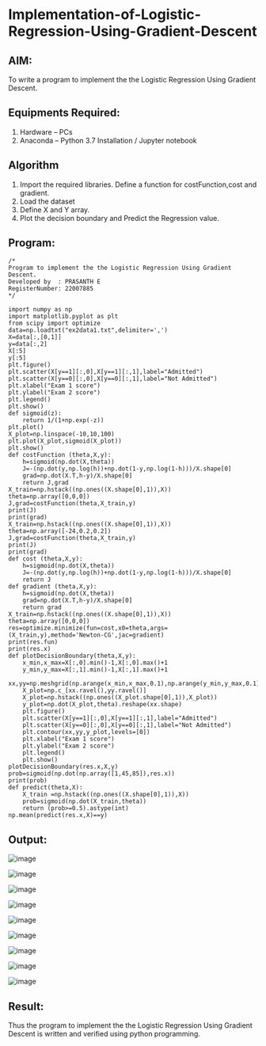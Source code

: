 # Implementation-of-Logistic-Regression-Using-Gradient-Descent

## AIM:
To write a program to implement the the Logistic Regression Using Gradient Descent.

## Equipments Required:
1. Hardware – PCs
2. Anaconda – Python 3.7 Installation / Jupyter notebook

## Algorithm
1. Import the required libraries. Define a function for costFunction,cost and gradient.
2. Load the dataset
3. Define X and Y array. 
4. Plot the decision boundary and Predict the Regression value.

## Program:
```
/*
Program to implement the the Logistic Regression Using Gradient Descent.
Developed by  : PRASANTH E 
RegisterNumber: 22007885 
*/

import numpy as np
import matplotlib.pyplot as plt
from scipy import optimize
data=np.loadtxt("ex2data1.txt",delimiter=',')
X=data[:,[0,1]]
y=data[:,2]
X[:5]
y[:5]
plt.figure()
plt.scatter(X[y==1][:,0],X[y==1][:,1],label="Admitted")
plt.scatter(X[y==0][:,0],X[y==0][:,1],label="Not Admitted")
plt.xlabel("Exam 1 score")
plt.ylabel("Exam 2 score")
plt.legend()
plt.show()
def sigmoid(z):
    return 1/(1+np.exp(-z))
plt.plot()
X_plot=np.linspace(-10,10,100)
plt.plot(X_plot,sigmoid(X_plot))
plt.show()
def costFunction (theta,X,y):
    h=sigmoid(np.dot(X,theta))
    J=-(np.dot(y,np.log(h))+np.dot(1-y,np.log(1-h)))/X.shape[0]
    grad=np.dot(X.T,h-y)/X.shape[0]
    return J,grad
X_train=np.hstack((np.ones((X.shape[0],1)),X))
theta=np.array([0,0,0])
J,grad=costFunction(theta,X_train,y)
print(J)
print(grad)
X_train=np.hstack((np.ones((X.shape[0],1)),X))
theta=np.array([-24,0.2,0.2])
J,grad=costFunction(theta,X_train,y)
print(J)
print(grad)
def cost (theta,X,y):
    h=sigmoid(np.dot(X,theta))
    J=-(np.dot(y,np.log(h))+np.dot(1-y,np.log(1-h)))/X.shape[0]
    return J
def gradient (theta,X,y):
    h=sigmoid(np.dot(X,theta))
    grad=np.dot(X.T,h-y)/X.shape[0]
    return grad
X_train=np.hstack((np.ones((X.shape[0],1)),X))
theta=np.array([0,0,0])
res=optimize.minimize(fun=cost,x0=theta,args=(X_train,y),method='Newton-CG',jac=gradient)
print(res.fun)
print(res.x)
def plotDecisionBoundary(theta,X,y):
    x_min,x_max=X[:,0].min()-1,X[:,0].max()+1
    y_min,y_max=X[:,1].min()-1,X[:,1].max()+1
    xx,yy=np.meshgrid(np.arange(x_min,x_max,0.1),np.arange(y_min,y_max,0.1))
    X_plot=np.c_[xx.ravel(),yy.ravel()]
    X_plot=np.hstack((np.ones((X_plot.shape[0],1)),X_plot))
    y_plot=np.dot(X_plot,theta).reshape(xx.shape)
    plt.figure()
    plt.scatter(X[y==1][:,0],X[y==1][:,1],label="Admitted")
    plt.scatter(X[y==0][:,0],X[y==0][:,1],label="Not Admitted")
    plt.contour(xx,yy,y_plot,levels=[0])
    plt.xlabel("Exam 1 score")
    plt.ylabel("Exam 2 score")
    plt.legend()
    plt.show()
plotDecisionBoundary(res.x,X,y)
prob=sigmoid(np.dot(np.array([1,45,85]),res.x))
print(prob)
def predict(theta,X):
    X_train =np.hstack((np.ones((X.shape[0],1)),X))
    prob=sigmoid(np.dot(X_train,theta))
    return (prob>=0.5).astype(int)
np.mean(predict(res.x,X)==y)

```

## Output:

![image](https://user-images.githubusercontent.com/114572171/201525361-e93f22b5-ad7d-4e1a-ac37-43019e375a55.png)

![image](https://user-images.githubusercontent.com/114572171/201525386-012fed38-1d6d-491b-bdfe-6a19240d1aaa.png)

![image](https://user-images.githubusercontent.com/114572171/201525408-edc92ae9-b12f-4830-a643-08bb8d7a7332.png)

![image](https://user-images.githubusercontent.com/114572171/201525420-b1f78101-d795-4a75-b04b-415e05836111.png)

![image](https://user-images.githubusercontent.com/114572171/201525426-5826188a-7cff-4929-b8bd-cd590e8b954c.png)

![image](https://user-images.githubusercontent.com/114572171/201525435-0e264ad6-d001-4d34-bb21-1c9a4ccfa67d.png)

![image](https://user-images.githubusercontent.com/114572171/201525445-8edf5a5b-f1d0-445f-b7c6-9d20176f6357.png)

![image](https://user-images.githubusercontent.com/114572171/201525456-d41acfb5-7709-4785-975e-1328f2c4a09d.png)

![image](https://user-images.githubusercontent.com/114572171/201525469-76bdaf01-13c8-4ce5-8ef4-365686a73c58.png)


## Result:
Thus the program to implement the the Logistic Regression Using Gradient Descent is written and verified using python programming.

